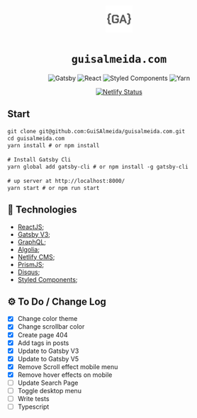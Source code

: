 
<p align="center">
  <a href="https://www.guisalmeida.com" target="_blank">
    <img alt="Logo" src="src/images/gui-icon.png" width="60" />
  </a>
</p>

<h1 align="center">
  <code>guisalmeida.com</code>
</h1>

<p align="center">
  <img alt="Gatsby" src="https://img.shields.io/badge/Gatsby-%23663399.svg?style=for-the-badge&logo=gatsby&logoColor=white" />
  <img alt="React" src="https://img.shields.io/badge/react-%2320232a.svg?style=for-the-badge&logo=react&logoColor=%2361DAFB" />
  <img alt="Styled Components" src="https://img.shields.io/badge/styled--components-DB7093?style=for-the-badge&logo=styled-components&logoColor=white" />
  <img alt="Yarn" src="https://img.shields.io/badge/yarn-%232C8EBB.svg?style=for-the-badge&logo=yarn&logoColor=white" />
</p>

<p align="center">
  <a style="display: block;" href="https://app.netlify.com/sites/guisalmeida/deploys" target="_blank">
    <img alt="Netlify Status" src="https://api.netlify.com/api/v1/badges/d5853d6a-fa00-41f5-8bd2-00a57982577e/deploy-status" />
  </a>
</p>


## Start
```
git clone git@github.com:GuiSAlmeida/guisalmeida.com.git
cd guisalmeida.com
yarn install # or npm install

# Install Gatsby Cli
yarn global add gatsby-cli # or npm install -g gatsby-cli

# up server at http://localhost:8000/
yarn start # or npm run start
```

## 🚀 Technologies
- [ReactJS](https://reactjs.org/);
- [Gatsby V3](https://www.gatsbyjs.org/);
- [GraphQL](https://graphql.org/);
- [Algolia](https://www.algolia.com/);
- [Netlify CMS](https://www.netlifycms.org/);
- [PrismJS](https://prismjs.com/);
- [Disqus](https://disqus.com/);
- [Styled Components](https://styled-components.com/);


## ⚙️ To Do / Change Log
* [x] Change color theme
* [x] Change scrollbar color
* [x] Create page 404
* [x] Add tags in posts
* [x] Update to Gatsby V3
* [x] Update to Gatsby V5
* [x] Remove Scroll effect mobile menu
* [x] Remove hover effects on mobile
* [ ] Update Search Page
* [ ] Toggle desktop menu
* [ ] Write tests
* [ ] Typescript
